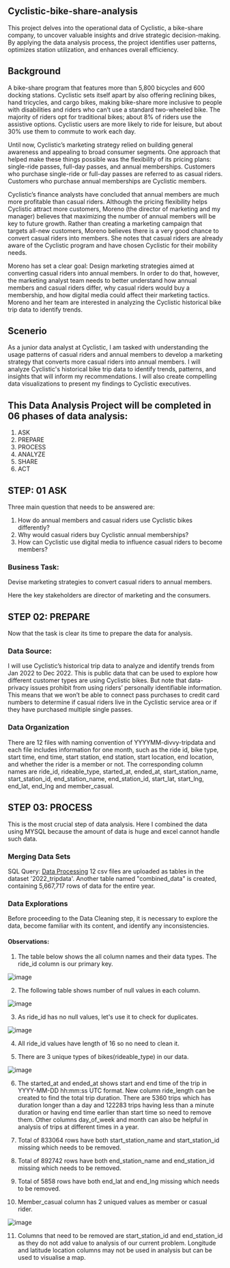 ## Cyclistic-bike-share-analysis
This project delves into the operational data of Cyclistic, a bike-share company, to uncover valuable insights and drive strategic decision-making. By applying the data analysis process, the project identifies user patterns, optimizes station utilization, and enhances overall efficiency.


## Background

A bike-share program that features more than 5,800 bicycles and 600 docking stations. Cyclistic sets itself apart by also offering reclining bikes, hand tricycles, and cargo bikes, making bike-share more inclusive to people with disabilities and riders who can’t use a standard two-wheeled bike. The majority of riders opt for traditional bikes; about 8% of riders use the assistive options. Cyclistic users are more likely to ride for leisure, but about 30% use them to commute to work each day.

Until now, Cyclistic’s marketing strategy relied on building general awareness and appealing to broad consumer segments. One approach that helped make these things possible was the flexibility of its pricing plans: single-ride passes, full-day passes, and annual memberships. Customers who purchase single-ride or full-day passes are referred to as casual riders. Customers who purchase annual memberships are Cyclistic members.

Cyclistic’s finance analysts have concluded that annual members are much more profitable than casual riders. Although the pricing flexibility helps Cyclistic attract more customers, Moreno (the director of marketing and my manager) believes that maximizing the number of annual members will be key to future growth. Rather than creating a marketing campaign that targets all-new customers, Moreno believes there is a very good chance to convert casual riders into members. She notes that casual riders are already aware of the Cyclistic program and have chosen Cyclistic for their mobility needs.

Moreno has set a clear goal: Design marketing strategies aimed at converting casual riders into annual members. In order to do that, however, the marketing analyst team needs to better understand how annual members and casual riders differ, why casual riders would buy a membership, and how digital media could affect their marketing tactics. Moreno and her team are interested in analyzing the Cyclistic historical bike trip data to identify trends.


## Scenerio

As a junior data analyst at Cyclistic, I am tasked with understanding the usage patterns of casual riders and annual members to develop a marketing strategy that converts more casual riders into annual members. I will analyze Cyclistic's historical bike trip data to identify trends, patterns, and insights that will inform my recommendations. I will also create compelling data visualizations to present my findings to Cyclistic executives.


## This Data Analysis Project will be completed in 06 phases of data analysis:
1. ASK
2. PREPARE
3. PROCESS
4. ANALYZE
5. SHARE
6. ACT

## STEP: 01 ASK

Three main question that needs to be answered are:
1. How do annual members and casual riders use Cyclistic bikes differently?
2. Why would casual riders buy Cyclistic annual memberships?
3. How can Cyclistic use digital media to influence casual riders to become members?


### Business Task:
Devise marketing strategies to convert casual riders to annual members.

Here the key stakeholders are director of marketing and the consumers.



## STEP 02: PREPARE

Now that the task is clear its time to prepare the data for analysis.

### Data Source:
I will use Cyclistic’s historical trip data to analyze and identify trends from Jan 2022 to Dec 2022. This is public data that can be used to explore how different customer types are using Cyclistic bikes. But note that data-privacy issues prohibit from using riders’ personally identifiable information. This means that we won’t be able to connect pass purchases to credit card numbers to determine if casual riders live in the Cyclistic service area or if they have purchased multiple single passes.

### Data Organization
There are 12 files with naming convention of YYYYMM-divvy-tripdata and each file includes information for one month, such as the ride id, bike type, start time, end time, start station, end station, start location, end location, and whether the rider is a member or not. The corresponding column names are ride_id, rideable_type, started_at, ended_at, start_station_name, start_station_id, end_station_name, end_station_id, start_lat, start_lng, end_lat, end_lng and member_casual.


## STEP 03: PROCESS

This is the most crucial step of data analysis. Here I combined the data using MYSQL because the amount of data is huge and excel cannot handle such data.


### Merging Data Sets

SQL Query: [Data Processing](https://github.com/thearqamj/Cyclistic-bike-share-analysis/blob/main/Data%20Processing)
12 csv files are uploaded as tables in the dataset '2022_tripdata'. Another table named "combined_data" is created, containing 5,667,717 rows of data for the entire year.


### Data Explorations

Before proceeding to the Data Cleaning step, it is necessary to explore the data, become familiar with its content, and identify any inconsistencies.

#### Observations:

1. The table below shows the all column names and their data types. The ride_id column is our primary key.

![image](https://github.com/thearqamj/Cyclistic-bike-share-analysis/assets/135017364/102df164-b3b8-415a-9064-096b4d1aaac0)

2. The following table shows number of null values in each column.
   
![image](https://github.com/thearqamj/Cyclistic-bike-share-analysis/assets/135017364/722d2646-4a22-4253-b544-8b5befcfb5a6)

3. As ride_id has no null values, let's use it to check for duplicates.

![image](https://github.com/thearqamj/Cyclistic-bike-share-analysis/assets/135017364/36c66089-df36-468e-97c3-98a202ce77e8)

4. All ride_id values have length of 16 so no need to clean it.

5. There are 3 unique types of bikes(rideable_type) in our data.

![image](https://github.com/thearqamj/Cyclistic-bike-share-analysis/assets/135017364/d4005095-77ff-4675-8ee2-c7cdef121150)

6. The started_at and ended_at shows start and end time of the trip in YYYY-MM-DD hh:mm:ss UTC format. New column ride_length can be created to find the total trip duration. There are 5360 trips which has duration longer than a day and 122283 trips having less than a minute duration or having end time earlier than start time so need to remove them. Other columns day_of_week and month can also be helpful in analysis of trips at different times in a year.

7. Total of 833064 rows have both start_station_name and start_station_id missing which needs to be removed.

8. Total of 892742 rows have both end_station_name and end_station_id missing which needs to be removed.

9. Total of 5858 rows have both end_lat and end_lng missing which needs to be removed.

10. Member_casual column has 2 uniqued values as member or casual rider.

![image](https://github.com/thearqamj/Cyclistic-bike-share-analysis/assets/135017364/0ce57a9d-2ad7-43c8-b945-1cfdefa74bbc)

11. Columns that need to be removed are start_station_id and end_station_id as they do not add value to analysis of our current problem. Longitude and latitude location columns may not be used in analysis but can be used to visualise a map.
